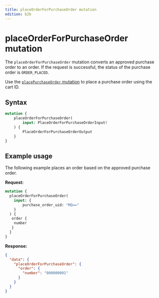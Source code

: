 ```yaml
---
title: placeOrderForPurchaseOrder mutation
edition: b2b
---
```


# placeOrderForPurchaseOrder mutation

The `placeOrderForPurchaseOrder` mutation converts an approved purchase order to an order. If the request is successful, the status of the purchase order is `ORDER_PLACED`.

Use the [`placePurchaseOrder` mutation](place-purchase-order.md) to place a purchase order using the cart ID.

## Syntax

```graphql
mutation {
    placeOrderForPurchaseOrder(
        input: PlaceOrderForPurchaseOrderInput!
    ) {
        PlaceOrderForPurchaseOrderOutput
    }
}
```

## Example usage

The following example places an order based on the approved purchase order.

**Request:**

``` graphql
mutation {
  placeOrderForPurchaseOrder(
    input: {
        purchase_order_uid: "MQ=="
    }
  ) {
   order {
    number
   }
  }
}
```

**Response:**

``` json
{
  "data": {
    "placeOrderForPurchaseOrder": {
      "order": {
        "number": "000000001"
      }
    }
  }
}
```
